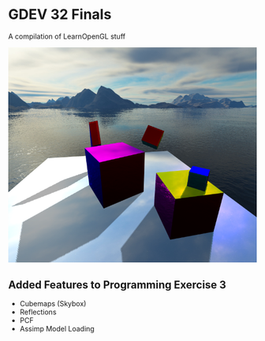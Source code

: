# GDEV 32 Finals
A compilation of LearnOpenGL stuff

![Screenshot](screenshot.png)

## Added Features to Programming Exercise 3
- Cubemaps (Skybox)
- Reflections
- PCF
- Assimp Model Loading
